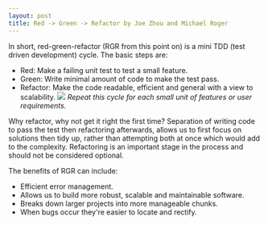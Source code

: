 ```yaml
---
layout: post
title: Red -> Green -> Refactor by Joe Zhou and Michael Roger 
---
```


In short, red-green-refactor (RGR from this point on) is a mini TDD (test driven development) cycle.  The basic steps are:

+ Red:  Make a failing unit test to test a small feature.
+ Green:  Write minimal amount of code to make the test pass.
+ Refactor:  Make the code readable, efficient and general with a view to scalability.
![](http://i.imgur.com/Y3LxecJ.png)
_Repeat this cycle for each small unit of features or user requirements._

Why refactor, why not get it right the first time?
Separation of writing code to pass the test then refactoring afterwards, allows us to first focus on solutions then tidy up, rather than attempting both at once which would add to the complexity.
Refactoring is an important stage in the process and should not be considered optional.

The benefits of RGR can include: 

- Efficient error management.
- Allows us to build more robust, scalable and maintainable software.
- Breaks down larger projects into more manageable chunks.
- When bugs occur they're easier to locate and rectify.
